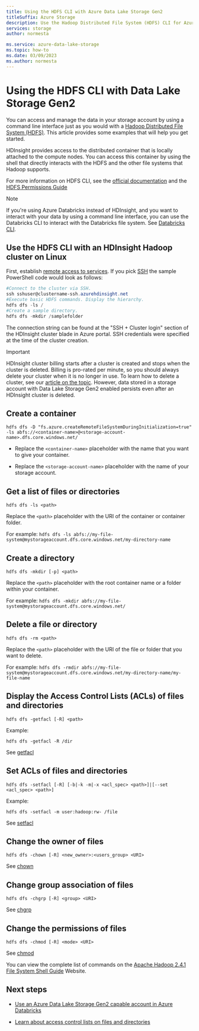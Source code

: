 ```yaml
---
title: Using the HDFS CLI with Azure Data Lake Storage Gen2
titleSuffix: Azure Storage
description: Use the Hadoop Distributed File System (HDFS) CLI for Azure Data Lake Storage Gen2. Create a container, get a list of files or directories, and more.
services: storage
author: normesta

ms.service: azure-data-lake-storage
ms.topic: how-to
ms.date: 03/09/2023
ms.author: normesta
---
```


# Using the HDFS CLI with Data Lake Storage Gen2

You can access and manage the data in your storage account by using a command line interface just as you would with a [Hadoop Distributed File System (HDFS)](https://hadoop.apache.org/docs/current/hadoop-project-dist/hadoop-hdfs/HdfsDesign.html). This article provides some examples that will help you get started.

HDInsight provides access to the distributed container that is locally attached to the compute nodes. You can access this container by using the shell that directly interacts with the HDFS and the other file systems that Hadoop supports.

For more information on HDFS CLI, see the [official documentation](https://hadoop.apache.org/docs/r2.4.1/hadoop-project-dist/hadoop-common/FileSystemShell.html) and the [HDFS Permissions Guide](https://hadoop.apache.org/docs/current/hadoop-project-dist/hadoop-hdfs/HdfsPermissionsGuide.html)

> [!NOTE]
> If you're using Azure Databricks instead of HDInsight, and you want to interact with your data by using a command line interface, you can use the Databricks CLI to interact with the Databricks file system. See [Databricks CLI](/azure/databricks/dev-tools/cli/).

## Use the HDFS CLI with an HDInsight Hadoop cluster on Linux

First, establish [remote access to services](../../hdinsight/hdinsight-hadoop-linux-information.md#remote-access-to-services). If you pick [SSH](../../hdinsight/hdinsight-hadoop-linux-use-ssh-unix.md) the sample PowerShell code would look as follows:

```powershell
#Connect to the cluster via SSH.
ssh sshuser@clustername-ssh.azurehdinsight.net
#Execute basic HDFS commands. Display the hierarchy.
hdfs dfs -ls /
#Create a sample directory.
hdfs dfs -mkdir /samplefolder
```

The connection string can be found at the "SSH + Cluster login" section of the HDInsight cluster blade in Azure portal. SSH credentials were specified at the time of the cluster creation.

> [!IMPORTANT]
> HDInsight cluster billing starts after a cluster is created and stops when the cluster is deleted. Billing is pro-rated per minute, so you should always delete your cluster when it is no longer in use. To learn how to delete a cluster, see our [article on the topic](../../hdinsight/hdinsight-delete-cluster.md). However, data stored in a storage account with Data Lake Storage Gen2 enabled persists even after an HDInsight cluster is deleted.

## Create a container

`hdfs dfs -D "fs.azure.createRemoteFileSystemDuringInitialization=true" -ls abfs://<container-name>@<storage-account-name>.dfs.core.windows.net/`

- Replace the `<container-name>` placeholder with the name that you want to give your container.

- Replace the `<storage-account-name>` placeholder with the name of your storage account.

## Get a list of files or directories

`hdfs dfs -ls <path>`

Replace the `<path>` placeholder with the URI of the container or container folder.

For example: `hdfs dfs -ls abfs://my-file-system@mystorageaccount.dfs.core.windows.net/my-directory-name`

## Create a directory

`hdfs dfs -mkdir [-p] <path>`

Replace the `<path>` placeholder with the root container name or a folder within your container.

For example: `hdfs dfs -mkdir abfs://my-file-system@mystorageaccount.dfs.core.windows.net/`

## Delete a file or directory

`hdfs dfs -rm <path>`

Replace the `<path>` placeholder with the URI of the file or folder that you want to delete.

For example: `hdfs dfs -rmdir abfs://my-file-system@mystorageaccount.dfs.core.windows.net/my-directory-name/my-file-name`

## Display the Access Control Lists (ACLs) of files and directories

`hdfs dfs -getfacl [-R] <path>`

Example:

`hdfs dfs -getfacl -R /dir`

See [getfacl](https://hadoop.apache.org/docs/r2.4.1/hadoop-project-dist/hadoop-common/FileSystemShell.html#getfacl)

## Set ACLs of files and directories

`hdfs dfs -setfacl [-R] [-b|-k -m|-x <acl_spec> <path>]|[--set <acl_spec> <path>]`

Example:

`hdfs dfs -setfacl -m user:hadoop:rw- /file`

See [setfacl](https://hadoop.apache.org/docs/r2.4.1/hadoop-project-dist/hadoop-common/FileSystemShell.html#setfacl)

## Change the owner of files

`hdfs dfs -chown [-R] <new_owner>:<users_group> <URI>`

See [chown](https://hadoop.apache.org/docs/r2.4.1/hadoop-project-dist/hadoop-common/FileSystemShell.html#chown)

## Change group association of files

`hdfs dfs -chgrp [-R] <group> <URI>`

See [chgrp](https://hadoop.apache.org/docs/r2.4.1/hadoop-project-dist/hadoop-common/FileSystemShell.html#chgrp)

## Change the permissions of files

`hdfs dfs -chmod [-R] <mode> <URI>`

See [chmod](https://hadoop.apache.org/docs/r2.4.1/hadoop-project-dist/hadoop-common/FileSystemShell.html#chmod)

You can view the complete list of commands on the [Apache Hadoop 2.4.1 File System Shell Guide](https://hadoop.apache.org/docs/r2.4.1/hadoop-project-dist/hadoop-common/FileSystemShell.html) Website.

## Next steps

- [Use an Azure Data Lake Storage Gen2 capable account in Azure Databricks](./data-lake-storage-use-databricks-spark.md)

- [Learn about access control lists on files and directories](./data-lake-storage-access-control.md)
